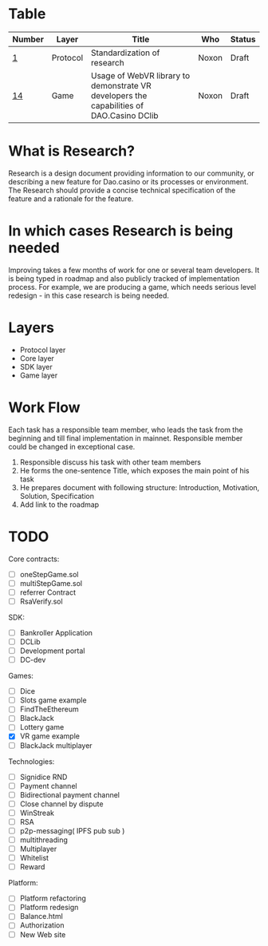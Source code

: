# Table

| Number | Layer    | Title              | Who | Status |
|--------|----------|--------------------|-------|--------|
| [1](/readme.md)      | Protocol | Standardization of research | Noxon | Draft  |
| [14](/0014.md)      | Game | Usage of WebVR library to demonstrate VR developers the capabilities of DAO.Casino DClib | Noxon | Draft  |



# What is Research? 

Research is a design document providing information to our community, or describing a new feature for Dao.casino or its processes or environment. The Research should provide a concise technical specification of the feature and a rationale for the feature.

# In which cases Research is being needed

Improving takes a few months of work for one or several team developers. It is being typed in roadmap and also publicly tracked of implementation process. For example, we are producing a game, which needs serious level redesign - in this case research is being needed.

# Layers

* Protocol layer
* Core layer
* SDK layer
* Game layer

# Work Flow

Each task has a responsible team member, who leads the task from the beginning and till final implementation in mainnet. Responsible member could be changed in exceptional case.

1. Responsible discuss his task with other team members
2. He forms the one-sentence Title, which exposes the main point of his task
3. He prepares document with following structure:  Introduction, Motivation, Solution, Specification
4. Add link to the roadmap

# TODO
Core contracts:
- [ ] oneStepGame.sol
- [ ] multiStepGame.sol
- [ ] referrer Contract
- [ ] RsaVerify.sol

SDK:
- [ ] Bankroller Application
- [ ] DCLib
- [ ] Development portal
- [ ] DC-dev

Games:
- [ ] Dice
- [ ] Slots game example
- [ ] FindTheEthereum
- [ ] BlackJack
- [ ] Lottery game
- [x] VR game example
- [ ] BlackJack multiplayer

Technologies:
- [ ] Signidice RND
- [ ] Payment channel
- [ ] Bidirectional payment channel
- [ ] Close channel by dispute
- [ ] WinStreak
- [ ] RSA 
- [ ] p2p-messaging( IPFS pub sub )
- [ ] multithreading
- [ ] Multiplayer
- [ ] Whitelist
- [ ] Reward

Platform:
- [ ] Platform refactoring 
- [ ] Platform redesign
- [ ] Balance.html
- [ ] Authorization 
- [ ] New Web site
